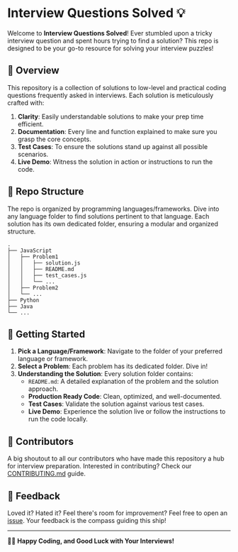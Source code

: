 # Interview Questions Solved 💡

Welcome to **Interview Questions Solved**! Ever stumbled upon a tricky interview question and spent hours trying to find a solution? This repo is designed to be your go-to resource for solving your interview puzzles!

## 📖 Overview

This repository is a collection of solutions to low-level and practical coding questions frequently asked in interviews. Each solution is meticulously crafted with:

1. **Clarity**: Easily understandable solutions to make your prep time efficient.
2. **Documentation**: Every line and function explained to make sure you grasp the core concepts.
3. **Test Cases**: To ensure the solutions stand up against all possible scenarios.
4. **Live Demo**: Witness the solution in action or instructions to run the code.

## 📂 Repo Structure

The repo is organized by programming languages/frameworks. Dive into any language folder to find solutions pertinent to that language. Each solution has its own dedicated folder, ensuring a modular and organized structure.

```
.
├── JavaScript
│   ├── Problem1
│   │   ├── solution.js
│   │   ├── README.md
│   │   ├── test_cases.js
│   │   └── ...
│   ├── Problem2
│   └── ...
├── Python
├── Java
└── ...
```

## 🚀 Getting Started

1. **Pick a Language/Framework**: Navigate to the folder of your preferred language or framework.
2. **Select a Problem**: Each problem has its dedicated folder. Dive in!
3. **Understanding the Solution**: Every solution folder contains:
   - `README.md`: A detailed explanation of the problem and the solution approach.
   - **Production Ready Code**: Clean, optimized, and well-documented.
   - **Test Cases**: Validate the solution against various test cases.
   - **Live Demo**: Experience the solution live or follow the instructions to run the code locally.

## 🌟 Contributors

A big shoutout to all our contributors who have made this repository a hub for interview preparation. Interested in contributing? Check our [CONTRIBUTING.md](./CONTRIBUTING.md) guide.

## 💌 Feedback

Loved it? Hated it? Feel there's room for improvement? Feel free to open an [issue](https://github.com/aditya-xq/interview-questions-solved/issues). Your feedback is the compass guiding this ship!

---

👩‍💻 **Happy Coding, and Good Luck with Your Interviews!**
